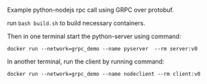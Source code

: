 Example python-nodejs rpc call using GRPC over protobuf.

run `bash build.sh` to build necessary containers. 

Then in one terminal start the python-server using command:

`docker run --network=grpc_demo --name pyserver  --rm server:v0` 

In another terminal, run the client by running command:

`docker run --network=grpc_demo --name nodeclient --rm client:v0` 
